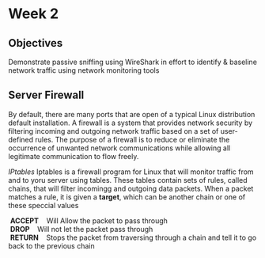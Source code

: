 # Week 2
## Objectives
Demonstrate passive sniffing using WireShark in effort to identify & baseline network traffic using network monitoring tools

## Server Firewall
By default, there are many ports that are open of a typical Linux distribution default installation. A firewall is a system that provides network security by filtering incoming and outgoing network traffic based on a set of user-defined rules. The purpose of a firewall is  to reduce or eliminate the occurrence of unwanted network communications while allowing all legitimate communication to flow freely.

_IPtables_
Iptables is a firewall program for Linux that will monitor traffic from and to yoru server using tables. These tables contain sets of rules, called chains, that will filter incomingg and outgoing data packets. When a packet matches a rule, it is given a **target**, which can be another chain or one of these speccial values

&nbsp;**ACCEPT**&nbsp;&nbsp;&nbsp;&nbsp;Will Allow the packet to pass through<br>
&nbsp;**DROP**&nbsp;&nbsp;&nbsp;&nbsp;Will not let the packet pass through<br>
&nbsp;**RETURN**&nbsp;&nbsp;&nbsp;&nbsp;Stops the packet from traversing through a chain and tell it to go back to the previous chain

